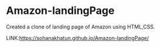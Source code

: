 # Amazon-landingPage
Created a clone of landing page of Amazon using HTML,CSS.

LINK:https://sohanakhatun.github.io/Amazon-landingPage/
